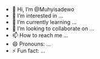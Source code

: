 - 👋 Hi, I’m @Muhyisadewo
- 👀 I’m interested in ...
- 🌱 I’m currently learning ...
- 💞️ I’m looking to collaborate on ...
- 📫 How to reach me ...
- 😄 Pronouns: ...
- ⚡ Fun fact: ...

<!---
Muhyisadewo/Muhyisadewo is a ✨ special ✨ repository because its `README.md` (this file) appears on your GitHub profile.
You can click the Preview link to take a look at your changes.
--->
